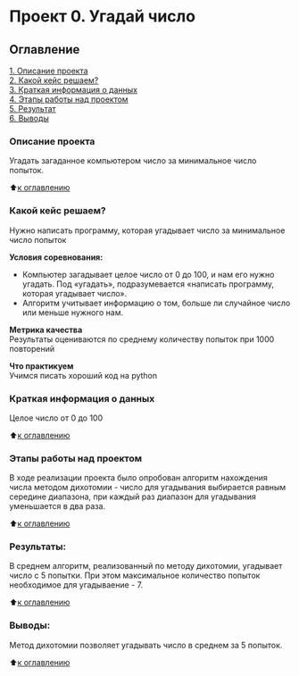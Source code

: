 # Проект 0. Угадай число

## Оглавление  
[1. Описание проекта](https://github.com/MariiaZa/sf_data_science/blob/main/sf_data_science/project_0/README.md#Описание-проекта)  
[2. Какой кейс решаем?](https://github.com/MariiaZa/sf_data_science/blob/main/sf_data_science/project_0/README.md#Какой-кейс-решаем)  
[3. Краткая информация о данных](https://github.com/MariiaZa/sf_data_science/blob/main/sf_data_science/project_0/README.md#Краткая-информация-о-данных)  
[4. Этапы работы над проектом](https://github.com/MariiaZa/sf_data_science/blob/main/sf_data_science/project_0/README.md#Этапы-работы-над-проектом)  
[5. Результат](https://github.com/MariiaZa/sf_data_science/blob/main/sf_data_science/project_0/README.md#Результат)    
[6. Выводы](https://github.com/MariiaZa/sf_data_science/blob/main/sf_data_science/project_0/README.md#Выводы) 

### Описание проекта    
Угадать загаданное компьютером число за минимальное число попыток.

:arrow_up:[к оглавлению](https://github.com/MariiaZa/sf_data_science/blob/main/sf_data_science/project_0/README.md#Оглавление)


### Какой кейс решаем?    
Нужно написать программу, которая угадывает число за минимальное число попыток

**Условия соревнования:**  
- Компьютер загадывает целое число от 0 до 100, и нам его нужно угадать. Под «угадать», подразумевается «написать программу, которая угадывает число».
- Алгоритм учитывает информацию о том, больше ли случайное число или меньше нужного нам.

**Метрика качества**     
Результаты оцениваются по среднему количеству попыток при 1000 повторений

**Что практикуем**     
Учимся писать хороший код на python


### Краткая информация о данных
Целое число от 0 до 100
  
:arrow_up:[к оглавлению](https://github.com/MariiaZa/sf_data_science/blob/main/sf_data_science/project_0/README.md#Оглавление)


### Этапы работы над проектом  
В ходе реализации проекта было опробован алгоритм нахождения числа методом дихотомии - число для угадывания выбирается равным середине диапазона, при каждый раз диапазон для угадывания уменьшается в два раза.

:arrow_up:[к оглавлению](https://github.com/MariiaZa/sf_data_science/blob/main/sf_data_science/project_0/README.md#Оглавление)


### Результаты:  
В среднем алгоритм, реализованный по методу дихотомии, угадывает число с 5 попытки. При этом максимальное количество попыток необходимое для угадываение - 7.

:arrow_up:[к оглавлению](https://github.com/MariiaZa/sf_data_science/blob/main/sf_data_science/project_0/README.md#Оглавление)


### Выводы:  
Метод дихотомии позволяет угадывать число в среднем за 5 попыток.

:arrow_up:[к оглавлению](https://github.com/MariiaZa/sf_data_science/blob/main/sf_data_science/project_0/README.md#Оглавление)


